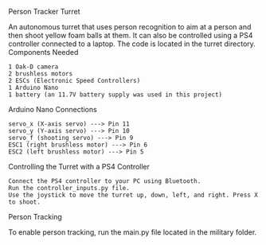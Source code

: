 Person Tracker Turret

An autonomous turret that uses person recognition to aim at a person and then shoot yellow foam balls at them. It can also be controlled using a PS4 controller connected to a laptop. The code is located in the turret directory.
Components Needed

    1 Oak-D camera 
    2 brushless motors
    2 ESCs (Electronic Speed Controllers)
    1 Arduino Nano
    1 battery (an 11.7V battery supply was used in this project)

Arduino Nano Connections

    servo_x (X-axis servo) ---> Pin 11
    servo_y (Y-axis servo) ---> Pin 10
    servo_f (shooting servo) ---> Pin 9
    ESC1 (right brushless motor) ---> Pin 6
    ESC2 (left brushless motor) ---> Pin 5

Controlling the Turret with a PS4 Controller

    Connect the PS4 controller to your PC using Bluetooth.
    Run the controller_inputs.py file.
    Use the joystick to move the turret up, down, left, and right. Press X to shoot.

Person Tracking

To enable person tracking, run the main.py file located in the military folder.
